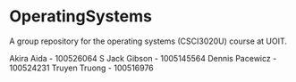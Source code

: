 # OperatingSystems

A group repository for the operating systems (CSCI3020U) course at UOIT.

Akira Aida - 100526064
S Jack Gibson - 1005145564
Dennis Pacewicz - 100524231
Truyen Truong - 100516976
